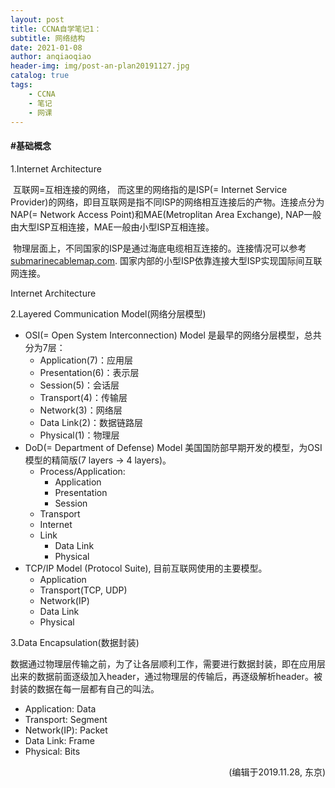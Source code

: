 ```yaml
---
layout: post
title: CCNA自学笔记1：
subtitle: 网络结构
date: 2021-01-08
author: anqiaoqiao
header-img: img/post-an-plan20191127.jpg
catalog: true
tags:
    - CCNA
    - 笔记
    - 网课
---
```


#### #基础概念

1.Internet Architecture 

​		互联网=互相连接的网络， 而这里的网络指的是ISP(= Internet Service Provider)的网络，即目互联网是指不同ISP的网络相互连接后的产物。连接点分为NAP(= Network Access Point)和MAE(Metroplitan Area Exchange), NAP一般由大型ISP互相连接，MAE一般由小型ISP互相连接。

​		物理层面上，不同国家的ISP是通过海底电缆相互连接的。连接情况可以参考 [submarinecablemap.com](https://www.submarinecablemap.com/). 国家内部的小型ISP依靠连接大型ISP实现国际间互联网连接。

Internet Architecture 

2.Layered Communication Model(网络分层模型)

- OSI(= Open System Interconnection) Model 是最早的网络分层模型，总共分为7层：
  - Application(7)：应用层
  - Presentation(6)：表示层
  - Session(5)：会话层
  - Transport(4)：传输层
  - Network(3)：网络层
  - Data Link(2)：数据链路层
  - Physical(1)：物理层
- DoD(= Department of Defense) Model 美国国防部早期开发的模型，为OSI模型的精简版(7 layers -> 4 layers)。
  - Process/Application:
    - Application
    - Presentation
    - Session
  - Transport
  - Internet
  - Link
    - Data Link
    - Physical
- TCP/IP Model (Protocol Suite), 目前互联网使用的主要模型。
  - Application
  - Transport(TCP, UDP) 
  - Network(IP)
  - Data Link
  - Physical

3.Data Encapsulation(数据封装)

​		数据通过物理层传输之前，为了让各层顺利工作，需要进行数据封装，即在应用层出来的数据前面逐级加入header，通过物理层的传输后，再逐级解析header。被封装的数据在每一层都有自己的叫法。

- Application: Data
- Transport: Segment
- Network(IP): Packet
- Data Link: Frame
- Physical: Bits

<p align="right">(编辑于2019.11.28, 东京)</p>

